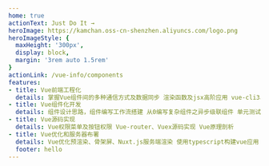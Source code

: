 ```yaml
---
home: true
actionText: Just Do It →
heroImage: https://kamchan.oss-cn-shenzhen.aliyuncs.com/logo.png
heroImageStyle: {
  maxHeight: '300px',
  display: block,
  margin: '3rem auto 1.5rem'
}
actionLink: /vue-info/components
features:
- title: Vue前端工程化
  details: 掌握Vue组件间的多种通信方式及数据同步 渲染函数及jsx高阶应用 vue-cli3、vuex、vue-router进阶之JWT认证
- title: Vue组件化开发
  details: 组件设计思路，组件编写工作流搭建 从0编写复杂组件之异步级联组件 单元测试编写及组件的发布
- title: Vue源码实现
  details: Vue权限菜单及按钮权限 Vue-router、Vuex源码实现 Vue原理剖析
- title: Vue优化和服务器布署
  details: Vue优化预渲染、骨架屏、Nuxt.js服务端渲染 使用typescript构建vue应用 Docker + nginx实现vue的布署和持续集成
  footer: hello
---
```

<script type="text/javascript">
  export default{
    mounted(){
      document.getElementsByTagName('span')[6].style.cursor = 'pointer';
      document.getElementsByTagName('span')[6].children[1].target = 'blank';
      document.getElementsByTagName('span')[6].children[1].href='http://www.beian.miit.gov.cn'
    }
  }
</script>
